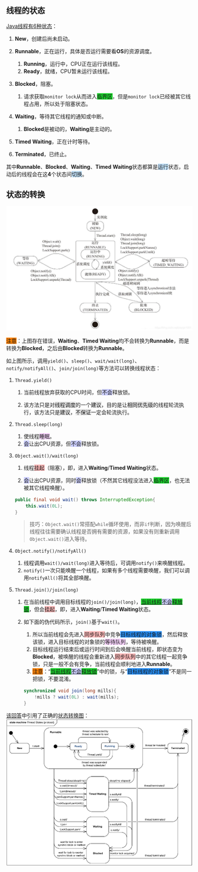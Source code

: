 ## 线程的状态

[Java线程有6种状态](https://blog.csdn.net/pange1991/article/details/53860651)：

1. **New**，创建后尚未启动。

2. **Runnable**，正在运行，具体是否运行需要看**OS**的资源调度。

   1. **Running**，运行中，CPU正在运行该线程。
   2. **Ready**，就绪，CPU暂未运行该线程。

3. **Blocked**，阻塞。
   1. 请求获取`monitor lock`从而进入<span style=background:#19d02a>临界区</span>，但是`monitor lock`已经被其它线程占用，所以处于阻塞状态。

4. **Waiting**，等待其它线程的通知或中断。
   1. **Blocked**是被动的，**Waiting**是主动的。

8. **Timed** **Waiting**，正在计时等待。

9. **Terminated**，已终止。

其中**Runnable**、**Blocked**、**Waiting**、**Timed** **Waiting**状态都算是<span style=background:#c2e2ff>运行</span>状态，启动后的线程会在这**4**个状态间<span style=background:#c2e2ff>切换</span>。



## 状态的转换

![](../images/2/thread-states-wrong.png)

   

<span style=background:#ff8000>注意</span>：上图存在错误，**Waiting**、**Timed Waiting**均不会转换为**Runnable**，而是转换为**Blocked**，之后由**Blocked**转换为**Runnable**。

如上图所示，调用`yield()`、`sleep()`、`wait/wait(long)`、`notify/notifyAll()`、`join/join(long)`等方法可以转换线程状态：

1. `Thread.yield()`
   
   1. 当前线程放弃获取的CPU时间，但<span style=background:#c9ccff>不会</span>释放锁。
   
   2. 该方法只是对<span style=background:#e6e6e6>线程调度</span>的一个<span style=background:#e6e6e6>建议</span>，目的是让<span style=background:#e6e6e6>相同优先级</span>的线程轮流执行，该方法只是<span style=background:#e6e6e6>建议</span>，<span style=background:#e6e6e6>不保证</span>一定会轮流执行。
   
2. `Thread.sleep(long)`

   1. 使线程<span style=background:#f8d2ff>睡眠</span>。
   2. <span style=background:#c9ccff>会</span>让出CPU资源，但<span style=background:#c9ccff>不会</span>释放锁。

3. `Object.wait()/wait(long)`

   1. 线程<span style=background:#ffb8b8>挂起</span>（阻塞），即，进入**Waiting**/**Timed Waiting**状态。

   2. <span style=background:#c9ccff>会</span>让出CPU资源，同时<span style=background:#c9ccff>会</span>释放锁（不然其它线程没法进入<span style=background:#19d02a>临界区</span>，也无法被其它线程唤醒）。

   ```java
   public final void wait() throws InterruptedException{
       this.wait(0L); 
   }
   ```

   > 技巧：`Object.wait()`常搭配`while`循环使用，而非`if`判断，因为唤醒后线程往往需要确认线程是否拥有需要的资源，如果没有则重新调用`Object.wait()`进入等待。

4. `Object.notify()/notifyAll()`

   1. 线程调用`wait()/wait(long)`进入等待后，可调用`notify()`来唤醒线程。
   2. `notify()`一次只能唤醒一个线程，如果有多个线程需要唤醒，我们可以调用`notifyAll()`将其全部唤醒。

5. `Thread.join()/join(long)`

   1. 在当前线程中调用目标线程的`join()/join(long)`，<u><span style=background:#19d02a>当前线程</span><span style=background:#c9ccff>不会</span><span style=background:#19d02a>释放锁</span></u>，但会<span style=background:#ffb8b8>挂起</span>，即，进入**Waiting**/**Timed Waiting**状态。

   2. 如下面的伪代码所示，`join()`基于`wait()`。

         1. 所以当前线程会先进入<span style=background:#ffb8b8>同步队列</span>中竞争<span style=background:#258df6>目标线程的对象锁</span>，然后释放该锁，进入目标线程的对象锁的<span style=background:#f8d2ff>等待队列</span>，等待被唤醒。
         2. 目标线程运行结束后或运行时间到后会唤醒当前线程，即状态变为**Blocked**，被唤醒的线程会重新进入<span style=background:#ffb8b8>同步队列</span>中的其它线程一起竞争锁，只是一般不会有竞争，当前线程会顺利地进入**Runnable**。
         3. <span style=background:#ff8000>注意</span>：“<u><span style=background:#19d02a>当前线程</span><span style=background:#c9ccff>不会</span><span style=background:#19d02a>释放锁</span></u>”中的锁，与“<span style=background:#258df6>目标线程的对象锁</span>”不是同一把锁，不要混淆。

         ```java
         synchronized void join(long mills){
             !mills ? wait(0L) : wait(mills);
         }
         ```

[该回答](https://www.zhihu.com/question/27654579/answer/254496076)中引用了正确的[状态转换图](https://www.uml-diagrams.org/java-thread-uml-state-machine-diagram-example.html)：    ![](../images/2/thread-states-right.png)